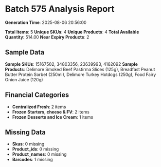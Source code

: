 # Batch 575 Analysis Report

**Generation Time**: 2025-08-06 20:56:00

**Total Items**: 5
**Unique SKUs**: 4
**Unique Products**: 4
**Total Available Quantity**: 514.00
**Near Expiry Products**: 2

## Sample Data
**Sample SKUs**: 15167502, 34803356, 23639993, 4162092
**Sample Products**: Delimore Smoked Beef Pastirma Slices (125g), Breadfast Peanut Butter Protein Sorbet (250ml), Delimore Turkey Hotdogs (250g), Food Fairy Onion Juice (120g)

## Financial Categories
- **Centralized Fresh**: 2 items
- **Frozen Starters, cheese & FV**: 2 items
- **Frozen Desserts and Ice Cream**: 1 items

## Missing Data
- **Skus**: 0 missing
- **Product_ids**: 0 missing
- **Product_names**: 0 missing
- **Barcodes**: 1 missing
